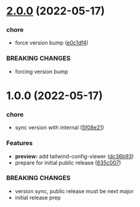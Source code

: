 # [2.0.0](https://github.com/CrowdStrike/tailwind-toucan-base/compare/v1.0.0...v2.0.0) (2022-05-17)


### chore

* force version bump ([e0c1df4](https://github.com/CrowdStrike/tailwind-toucan-base/commit/e0c1df4bdc6e662cd8d472137acfa2df141738ef))


### BREAKING CHANGES

* forcing version bump

# 1.0.0 (2022-05-17)


### chore

* sync version with internal ([5f08e21](https://github.com/CrowdStrike/tailwind-toucan-base/commit/5f08e216af47feefeae203d9639f6aad365e7723))


### Features

* **preview:** add tailwind-config-viewer ([dc36b93](https://github.com/CrowdStrike/tailwind-toucan-base/commit/dc36b934be74ebcbb553c1a07a1230fc74893592))
* prepare for initial public release ([635c007](https://github.com/CrowdStrike/tailwind-toucan-base/commit/635c007682d5b3e70857cbf0ba366d65c9bc7807))


### BREAKING CHANGES

* version sync, public release must be next major
* initial release prep

